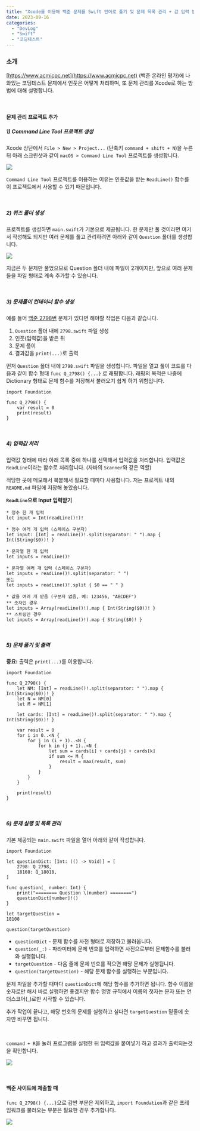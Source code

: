 ```yaml
---
title: "Xcode를 이용해 백준 문제를 Swift 언어로 풀기 및 문제 목록 관리 + 값 입력 받는 방법"
date: 2023-09-16
categories: 
  - "DevLog"
  - "Swift"
  - "코딩테스트"
---
```


### **소개**

[https://www.acmicpc.net](https://www.acmicpc.net) (백준 온라인 평가)에 나와있는 코딩테스트 문제에서 인풋은 어떻게 처리하며, 또 문제 관리를 Xcode로 하는 방법에 대해 설명합니다.

 

#### **문제 관리 프로젝트 추가**

##### **1) Command Line Tool 프로젝트 생성**

Xcode 상단에서 `File > New > Project...` (단축키 `command + shift + N`)을 누른 뒤 아래 스크린샷과 같이 `macOS > Command Line Tool` 프로젝트를 생성합니다.

![](./assets/img/wp-content/uploads/2023/09/스크린샷-2023-09-16-오후-10.56.18-복사본.jpg)

`Command Line Tool` 프로젝트를 이용하는 이유는 인풋값을 받는 `ReadLine()` 함수를 이 프로젝트에서 사용할 수 있기 때문입니다.

 

##### **2) 퀴즈 폴더 생성**

프로젝트를 생성하면 `main.swift`가 기본으로 제공됩니다. 한 문제만 풀 것이라면 여기서 작성해도 되지만 여러 문제를 풀고 관리하려면 아래와 같이 `Question` 폴더를 생성합니다.

![](./assets/img/wp-content/uploads/2023/09/스크린샷-2023-09-16-오후-10.59.49-복사본.jpg)

지금은 두 문제만 풀었으므로 Question 폴더 내에 파일이 2개이지만, 앞으로 여러 문제들을 파일 형태로 계속 추가할 수 있습니다.

 

##### **3) 문제풀이 컨테이너 함수 생성**

예를 들어 [백준 2798번](https://www.acmicpc.net/problem/2798) 문제가 있다면 해야할 작업은 다음과 같습니다.

1. `Question` 폴더 내에 `2798.swift` 파일 생성
2. 인풋(입력값)을 받은 뒤
3. 문제 풀이
4. 결과값을 `print(...)`로 출력

먼저 `Question` 폴더 내에 `2798.swift` 파일을 생성합니다. 파일을 열고 풀이 코드를 다음과 같이 함수 형태 `func Q_2798() {...}` 로 래핑합니다. 래핑의 목적은 나중에 Dictionary 형태로 문제 함수를 저장해서 불러오기 쉽게 하기 위함입니다.

```
import Foundation

func Q_2798() {
    var result = 0
    print(result)
}
```

 

##### **4) 입력값 처리**

입력값 형태에 따라 아래 목록 중에 하나를 선택해서 입력값을 처리합니다. 입력값은 `ReadLine`이라는 함수로 처리합니다. (자바의 `Scanner`와 같은 역할)

적당한 곳에 메모해서 복붙해서 필요할 때마다 사용합니다. 저는 프로젝트 내의 `README.md` 파일에 저장해 놓았습니다.

**`ReadLine`으로 Input 입력받기**

```
* 정수 한 개 입력
let input = Int(readLine()!)!

* 정수 여러 개 입력 (스페이스 구분자)
let input: [Int] = readLine()!.split(separator: " ").map { Int(String($0))! }

* 문자열 한 개 입력
let inputs = readLine()!

* 문자열 여러 개 입력 (스페이스 구분자)
let inputs = readLine()!.split(separator: " ")
또는
let inputs = readLine()!.split { $0 == " " }

* 값을 여러 개 받음 (구분자 없음, 예: 123456, "ABCDEF")
** 숫자인 경우
let inputs = Array(readLine()!).map { Int(String($0))! }
** 스트링인 경우
let inputs = Array(readLine()!).map { String($0)! }
```

 

##### **5) 문제 풀기 및 출력**

**중요:** 출력은 `print(...)`를 이용합니다.

```
import Foundation

func Q_2798() {
    let NM: [Int] = readLine()!.split(separator: " ").map { Int(String($0))! }
    let N = NM[0]
    let M = NM[1]

    let cards: [Int] = readLine()!.split(separator: " ").map { Int(String($0))! }
    
    var result = 0
    for i in 0..<N {
        for j in (i + 1)..<N {
            for k in (j + 1)..<N {
                let sum = cards[i] + cards[j] + cards[k]
                if sum <= M {
                    result = max(result, sum)
                }
            }
        }
    }
    
    print(result)
}

```

 

##### **6) 문제 실행 및 목록 관리**

기본 제공되는 `main.swift` 파일을 열어 아래와 같이 작성합니다.

```
import Foundation

let questionDict: [Int: (() -> Void)] = [
    2798: Q_2798,
    18108: Q_18018,
]

func question(_ number: Int) {
    print("======== Question \(number) ========")
    questionDict[number]!()
}

let targetQuestion =
18108

question(targetQuestion)

```

- `questionDict` - 문제 함수를 사전 형태로 저장하고 불러옵니다.
- `question(_:)` - 파라미터에 문제 번호를 입력하면 사전으로부터 문제함수를 불러와 실행합니다.
- `targetQuestion` - 다음 줄에 문제 번호를 적으면 해당 문제가 실행됩니다.
- `question(targetQuestion)` - 해당 문제 함수를 실행하는 부분입니다.

문제 파일을 추가할 때마다 `questionDict`에 해당 함수를 추가하면 됩니다. 함수 이름을 숫자로만 해서 바로 실행하면 좋겠지만 함수 명명 규칙에서 이름의 첫자는 문자 또는 언더스코어(\_)로만 시작할 수 있습니다.

추가 작업이 끝나고, 해당 번호의 문제를 실행하고 싶다면 `targetQuestion` 밑줄에 숫자만 바꾸면 됩니다.

 

`command + R`을 눌러 프로그램을 실행한 뒤 입력값을 붙여넣기 하고 결과가 출력되는것을 확인합니다.

![](./assets/img/wp-content/uploads/2023/09/스크린샷-2023-09-16-오후-11.14.58-복사본.jpg)

 

#### **백준 사이트에 제출할 때**

`func Q_2798() {...}`으로 감싼 부분은 제외하고, `import Foundation`과 같은 프레임워크를 불러오는 부분은 필요한 경우 추가합니다.

![](./assets/img/wp-content/uploads/2023/09/스크린샷-2023-09-16-오후-11.19.16-복사본.jpg)
